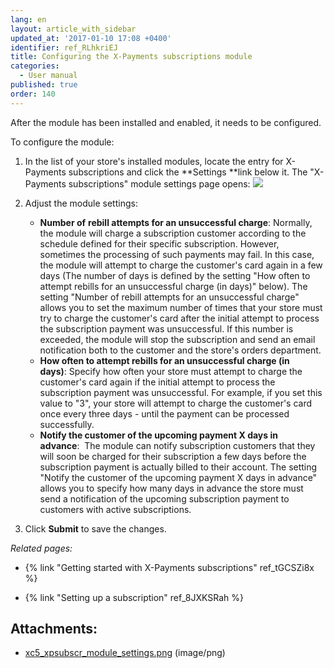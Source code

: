 ```yaml
---
lang: en
layout: article_with_sidebar
updated_at: '2017-01-10 17:08 +0400'
identifier: ref_RLhkriEJ
title: Configuring the X-Payments subscriptions module
categories:
  - User manual
published: true
order: 140
---
```



After the module has been installed and enabled, it needs to be configured.

To configure the module:

1.  In the list of your store's installed modules, locate the entry for X-Payments subscriptions and click the **Settings **link below it.
    The "X-Payments subscriptions" module settings page opens:
    ![]({{site.baseurl}}/attachments/9666610/9633864.png)

2.  Adjust the module settings:
    *   **Number of** **rebill attempts for an unsuccessful charge**: Normally, the module will charge a subscription customer according to the schedule defined for their specific subscription. However, sometimes the processing of such payments may fail. In this case, the module will attempt to charge the customer's card again in a few days (The number of days is defined by the setting "How often to attempt rebills for an unsuccessful charge (in days)" below). The setting "Number of rebill attempts for an unsuccessful charge" allows you to set the maximum number of times that your store must try to charge the customer's card after the initial attempt to process the subscription payment was unsuccessful. If this number is exceeded, the module will stop the subscription and send an email notification both to the customer and the store's orders department.
    *   **How often to attempt rebills for an unsuccessful charge (in days)**: Specify how often your store must attempt to charge the customer's card again if the initial attempt to process the subscription payment was unsuccessful. For example, if you set this value to "3", your store will attempt to charge the customer's card once every three days - until the payment can be processed successfully.
    *   **Notify the customer of the upcoming payment X days in advance**:  The module can notify subscription customers that they will soon be charged for their subscription a few days before the subscription payment is actually billed to their account. The setting "Notify the customer of the upcoming payment X days in advance" allows you to specify how many days in advance the store must send a notification of the upcoming subscription payment to customers with active subscriptions.
3.  Click **Submit** to save the changes.

_Related pages:_

*   {% link "Getting started with X-Payments subscriptions" ref_tGCSZi8x %}

*   {% link "Setting up a subscription" ref_8JXKSRah %}

## Attachments:

* [xc5_xpsubscr_module_settings.png]({{site.baseurl}}/attachments/9666610/9633864.png) (image/png)

